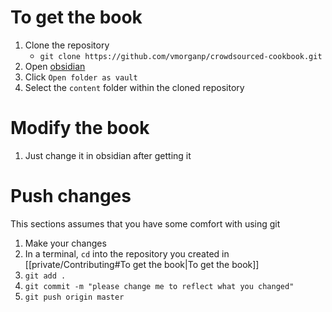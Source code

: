 # To get the book
1. Clone the repository
	- `git clone https://github.com/vmorganp/crowdsourced-cookbook.git`
1. Open [obsidian](https://obsidian.md/)
2. Click `Open folder as vault`
3. Select the `content` folder within the cloned repository

# Modify the book
1. Just change it in obsidian after getting it

# Push changes
This sections assumes that you have some comfort with using git
1. Make your changes
2. In a terminal, `cd` into the repository you created in [[private/Contributing#To get the book|To get the book]]
3. `git add .`
4. `git commit -m "please change me to reflect what you changed"`
5. `git push origin master`